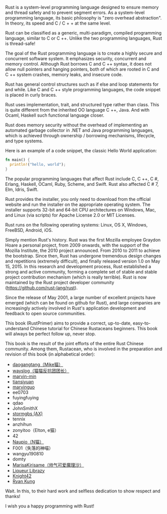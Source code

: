 Rust is a system-level programming language designed to ensure memory and thread safety and to prevent segment errors. As a system-level programming language, its basic philosophy is "zero overhead abstraction". In theory, its speed and C / C + + at the same level.

Rust can be classified as a generic, multi-paradigm, compiled programming language, similar to C or C ++. Unlike the two programming languages, Rust is thread-safe!

The goal of the Rust programming language is to create a highly secure and concurrent software system. It emphasizes security, concurrent and memory control. Although Rust borrows C and C ++ syntax, it does not allow null pointers and hanging pointers, both of which are rooted in C and C ++ system crashes, memory leaks, and insecure code.

Rust has general control structures such as if else and loop statements for and while. Like C and C ++ style programming languages, the code snippet is placed in curly braces.

Rust uses implementation, trait, and structured type rather than class. This is quite different from the inherited OO language C ++, Java. And with Ocaml, Haskell such functional language closer.

Rust does memory security without the overhead of implementing an automated garbage collector in .NET and Java programming languages, which is achieved through ownership / borrowing mechanisms, lifecycle, and type systems.

Here is an example of a code snippet, the classic Hello World application:

``` rust
fn main() {
  println!("hello, world");
}
```

The popular programming languages ​​that affect Rust include C, C ++, C #, Erlang, Haskell, OCaml, Ruby, Scheme, and Swift. Rust also affected C # 7, Elm, Idris, Swift.

Rust provides the installer, you only need to download from the official website and run the installer on the appropriate operating system. The installer supports 32-bit and 64-bit CPU architectures on Windows, Mac, and Linux (via scripts) for Apache License 2.0 or MIT Licenses.

Rust runs on the following operating systems: Linux, OS X, Windows, FreeBSD, Android, iOS.

Simply mention Rust's history. Rust was the first Mozilla employee Graydon Hoare a personal project, from 2009 onwards, with the support of the Mozilla Institute, the 2010 project announced. From 2010 to 2011 to achieve the bootstrap. Since then, Rust has undergone tremendous design changes and repetitions (extremely difficult), and finally released version 1.0 on May 15, 2015. In this research and development process, Rust established a strong and active community, forming a complete set of stable and stable project contribution mechanism (which is really terrible). Rust is now maintained by the Rust project developer community (https://github.com/rust-lang/rust).

Since the release of May 2001, a large number of excellent projects have emerged (which can be found on github for Rust), and large companies are increasingly actively involved in Rust's application development and feedback to open source communities.

This book (RustPrimer) aims to provide a correct, up-to-date, easy-to-understand Chinese tutorial for Chinese Rustaceans beginners. This book will always be perfect follow up, never stop.

This book is the result of the joint efforts of the entire Rust Chinese community. Among them, Rustacean, who is involved in the preparation and revision of this book (in alphabetical order):

- [daogangtang（Mike猫）](https://github.com/daogangtang)
- [wayslog（猫猫反抗团团长）](https://github.com/wayslog)
- [marvin-min](https://github.com/marvin-min)
- [tiansiyuan](https://github.com/tiansiyuan)
- [marvinguo](https://github.com/marvinguo)
- ee0703
- fuyingfuying
- qdao
- JohnSmithX
- [stormgbs (AX) ](https://github.com/stormgbs)
- tennix
- anzhihun
- zonyitoo（Elton, e猫）
- 42
- [Naupio（N猫）](https://github.com/Naupio)
- F001（失落的神喵）
- wangyu190810
- domty
- [MarisaKirisame（帅气可爱魔理沙）](https://github.com/MarisaKirisame)
- [Liqueur Librazy](https://github.com/Librazy)
- [Knight42](https://github.com/knight42)
- [Ryan Kung](https://github.com/ryankung)

Wait. In this, to their hard work and selfless dedication to show respect and thanks!

I wish you a happy programming with Rust!
